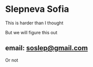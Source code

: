 # Slepneva Sofia


This is harder than I thought

But we will figure this out

## email: soslep@gmail.com
Or not
